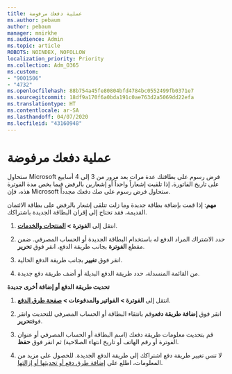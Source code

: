```yaml
---
title: عملية دفعك مرفوضة
ms.author: pebaum
author: pebaum
manager: mnirkhe
ms.audience: Admin
ms.topic: article
ROBOTS: NOINDEX, NOFOLLOW
localization_priority: Priority
ms.collection: Adm_O365
ms.custom:
- "9001506"
- "4732"
ms.openlocfilehash: 88b754a45fe80804bfd4784bc0552499fb0371e7
ms.sourcegitcommit: 18df9a170f6a0bda191c0ae763d2a5069dd22efa
ms.translationtype: HT
ms.contentlocale: ar-SA
ms.lasthandoff: 04/07/2020
ms.locfileid: "43160948"
---
```

# <a name="your-payment-was-declined"></a>عملية دفعك مرفوضة

ستحاول Microsoft فرض رسوم على بطاقتك عدة مرات بعد مرور من 3 إلى 4 أسابيع على تاريخ الفاتورة.  إذا تلقيت إشعاراً واحداً أو إشعارين بالرفض فيما يخص مدة الفوترة هذه، فإن Microsoft ستحاول فرض رسوم على صك دفعك مجدداً.  

**مهم**: إذا قمت بإضافة بطاقة جديدة وما زلت تتلقى إشعار بالرفض على بطاقة الائتمان القديمة، فقد تحتاج إلى إقران البطاقة الجديدة باشتراكك.

1. انتقل إلى **الفوترة > [المنتجات والخدمات](https://go.microsoft.com/fwlink/p/?linkid=842054)**.

2. حدد الاشتراك المراد الدفع له باستخدام البطاقة الجديدة أو الحساب المصرفي. ضمن مقطع **الفوترة** بجانب طريقة الدفع، انقر فوق **تحرير**.

3. انقر فوق **تغيير** بجانب طريقة الدفع الحالية.

4. من القائمة المنسدلة، حدد طريقة الدفع البديلة أو أضف طريقة دفع جديدة.

**تحديث طريقة الدفع أو إضافة أخرى جديدة**

1. انتقل إلى **الفوترة > الفواتير والمدفوعات > [صفحة طرق الدفع](https://go.microsoft.com/fwlink/p/?linkid=2018806)**.

2. انقر فوق **إضافة طريقة دفع**وقم بانتقاء البطاقة أو الحساب المصرفي للتحديث وانقر فوق**تحرير**.

3. قم بتحديث معلومات طريقة دفعك (اسم البطاقة أو الحساب المصرفي أو عنوان الفوترة أو رقم الهاتف أو تاريخ انتهاء الصلاحية) ثم انقر فوق **حفظ**.

4. لا تنس تغيير طريقة دفع اشتراكك إلى طريقة الدفع الجديدة. للحصول على مزيد من المعلومات، اطلع على [إضافة طرق دفع أو تحديثها أو إزالتها](https://go.microsoft.com/fwlink/?linkid=2118133). 
